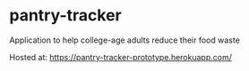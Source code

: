 # pantry-tracker
Application to help college-age adults reduce their food waste

Hosted at: https://pantry-tracker-prototype.herokuapp.com/
